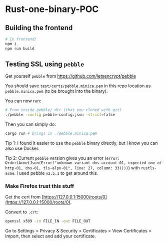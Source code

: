 # Rust-one-binary-POC

## Building the frontend

```bash
# In frontend/
npm i
npm run build
```

## Testing SSL using `pebble`

Get yourself `pebble` from https://github.com/letsencrypt/pebble

You should save `test/certs/pebble.minica.pem` in this repo location as `pebble.minica.pem` (to be brought into the binary).

You can now run:

```bash
# From inside pebble/ dir (that you cloned with git)
./pebble -config pebble-config.json -strict=false
```

Then you can simply do:

```bash
cargo run # Brings in ./pebble.minica.pem
```

Tip 1: I found it easier to use the `pebble` binary directly, but I know you can also use Docker.

Tip 2: Current `pebble` version gives you an error (`error: Order(Acme(Json(Error("unknown variant dns-account-01, expected one of http-01, dns-01, tls-alpn-01", line: 27, column: 33))))`) with `rustls-acme`. I used pebble `v2.5.1` to get around this.


### Make Firefox trust this stuff

Get the cert from [https://127.0.0.1:15000/roots/0](https://127.0.0.1:15000/roots/0). 

Convert to `.crt`:

```bash
openssl x509 -in FILE_IN -out FILE_OUT
```

Go to Settings > Privacy & Security > Certificates > View Certificates > Import, then select and add your certificate.

